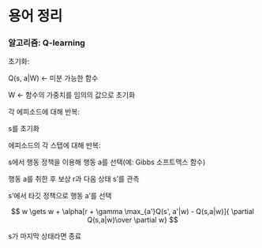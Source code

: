 # 용어 정리

### **알고리즘: Q-learning**

초기화:

Q(s, a|W) ← 미분 가능한 함수

W ← 함수의 가중치를 임의의 값으로 초기화

각 에피소드에 대해 반복:

s를 초기화

에피소드의 각 스텝에 대해 반복:

s에서 행동 정책을 이용해 행동 a를 선택(예: Gibbs 소프트맥스 함수)

행동 a를 취한 후 보상 r과 다음 상태 s’를 관측

s’에서 타깃 정책으로 행동 a’를 선택

$$
w \gets w + \alpha[r + \gamma \max_{a'}Q(s', a'|w) - Q(s,a|w)]{ \partial Q(s,a|w)\over \partial w}
$$

s가 마지막 상태라면 종료